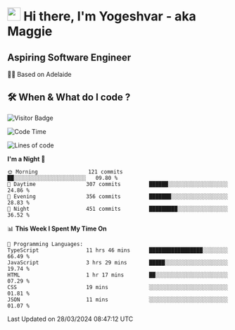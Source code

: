 <h1><img src="https://emojis.slackmojis.com/emojis/images/1531849430/4246/blob-sunglasses.gif?1531849430" width="30"/> Hi there, I'm Yogeshvar - aka Maggie</h1>

## Aspiring Software Engineer
🏂🏻  Based on Adelaide 

## 🛠 When & What do I code ?  

![Visitor Badge](https://visitor-badge.feriirawann.repl.co?username=yogeshvar&repo=yogeshvar&label=Visitors&style=plastic&color=%23457BFF&contentType=svg)

<!--START_SECTION:waka-->
![Code Time](http://img.shields.io/badge/Code%20Time-2%2C787%20hrs%207%20mins-blue)

![Lines of code](https://img.shields.io/badge/From%20Hello%20World%20I%27ve%20Written-4.1%20million%20lines%20of%20code-blue)

**I'm a Night 🦉** 

```text
🌞 Morning                121 commits         ██░░░░░░░░░░░░░░░░░░░░░░░   09.80 % 
🌆 Daytime                307 commits         ██████░░░░░░░░░░░░░░░░░░░   24.86 % 
🌃 Evening                356 commits         ███████░░░░░░░░░░░░░░░░░░   28.83 % 
🌙 Night                  451 commits         █████████░░░░░░░░░░░░░░░░   36.52 % 
```


📊 **This Week I Spent My Time On** 

```text
💬 Programming Languages: 
TypeScript               11 hrs 46 mins      █████████████████░░░░░░░░   66.49 % 
JavaScript               3 hrs 29 mins       █████░░░░░░░░░░░░░░░░░░░░   19.74 % 
HTML                     1 hr 17 mins        ██░░░░░░░░░░░░░░░░░░░░░░░   07.29 % 
CSS                      19 mins             ░░░░░░░░░░░░░░░░░░░░░░░░░   01.81 % 
JSON                     11 mins             ░░░░░░░░░░░░░░░░░░░░░░░░░   01.07 % 
```


 Last Updated on 28/03/2024 08:47:12 UTC
<!--END_SECTION:waka-->
